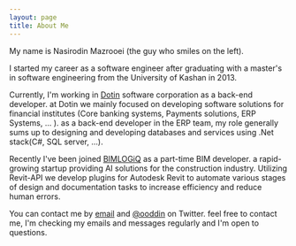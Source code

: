 ```yaml
---
layout: page
title: About Me
---
```


My name is Nasirodin Mazrooei (the guy who smiles on the left).

I started my career as a software engineer after graduating with a master's in software engineering from the University of Kashan in 2013.

Currently, I'm working in [Dotin](https://www.dotin.ir/) software corporation as a back-end developer. at Dotin we mainly focused on developing software solutions for financial institutes (Core banking systems, Payments solutions, ERP Systems, ... ). as a back-end developer in the ERP team, my role generally sums up to designing and developing databases and services using .Net stack(C#, SQL server, ...).

Recently I've been joined [BIMLOGiQ](http://bimlogiq.com/) as a part-time BIM developer. a rapid-growing startup providing AI solutions for the construction industry. Utilizing Revit-API we develop plugins for Autodesk Revit to automate various stages of design and documentation tasks to increase efficiency and reduce human errors.

You can contact me by [email](mailto:nasirodin@gmail.com) and [@ooddin](https://twitter.com/ooddin) on Twitter. feel free to contact me, I'm checking my emails and messages regularly and I'm open to questions.